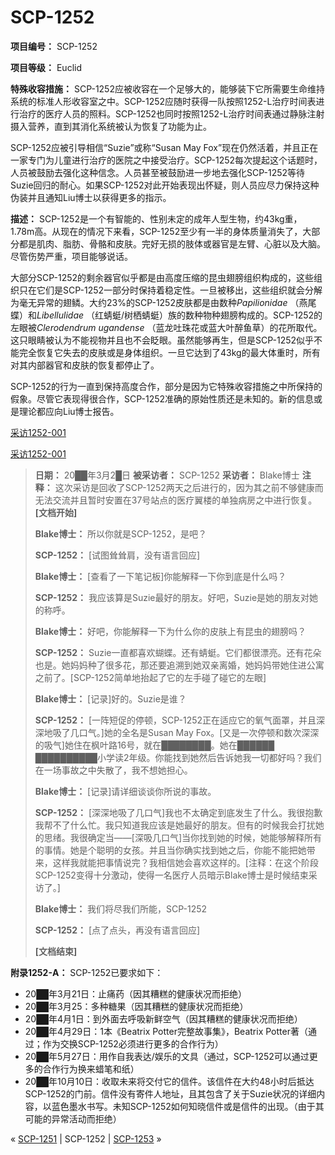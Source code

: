 # SCP-1252
                        


**项目编号：** SCP-1252

**项目等级：** Euclid

**特殊收容措施：** SCP-1252应被收容在一个足够大的，能够装下它所需要生命维持系统的标准人形收容室之中。SCP-1252应随时获得一队按照1252-L治疗时间表进行治疗的医疗人员的照料。SCP-1252也同时按照1252-L治疗时间表通过静脉注射摄入营养，直到其消化系统被认为恢复了功能为止。

SCP-1252应被引导相信“Suzie”或称“Susan May Fox”现在仍然活着，并且正在一家专门为儿童进行治疗的医院之中接受治疗。SCP-1252每次提起这个话题时，人员被鼓励去强化这种信念。人员甚至被鼓励进一步地去强化SCP-1252等待Suzie回归的耐心。如果SCP-1252对此开始表现出怀疑，则人员应尽力保持这种伪装并且通知Liu博士以获得更多的指示。

**描述：** SCP-1252是一个有智能的、性别未定的成年人型生物，约43kg重，1.78m高。从现在的情况下来看，SCP-1252至少有一半的身体质量消失了，大部分都是肌肉、脂肪、骨骼和皮肤。完好无损的肢体或器官是左臂、心脏以及大脑。尽管伤势严重，项目能够说话。

大部分SCP-1252的剩余器官似乎都是由高度压缩的昆虫翅膀组织构成的，这些组织只在它们是SCP-1252一部分时保持着稳定性。一旦被移出，这些组织就会分解为毫无异常的翅鳞。大约23%的SCP-1252皮肤都是由数种*Papilionidae* （燕尾蝶）和*Libellulidae* （红蜻蜓/树栖蜻蜓）族的数种物种翅膀构成的。SCP-1252的左眼被*Clerodendrum ugandense* （蓝龙吐珠花或蓝大叶醉鱼草）的花所取代。这只眼睛被认为不能视物并且也不会眨眼。虽然能够再生，但是SCP-1252似乎不能完全恢复它失去的皮肤或是身体组织。一旦它达到了43kg的最大体重时，所有对其内部器官和皮肤的恢复都停止了。

SCP-1252的行为一直到保持高度合作，部分是因为它特殊收容措施之中所保持的假象。尽管它表现得很合作，SCP-1252准确的原始性质还是未知的。新的信息或是理论都应向Liu博士报告。


<a shape='rect' class='collapsible-block-link' href='javascript:;'>&#37319;&#35775;1252-001</a>

<a shape='rect' class='collapsible-block-link' href='javascript:;'>&#37319;&#35775;1252-001</a>


> **日期：** 20██年3月2█日
**被采访者：** SCP-1252
**采访者：** Blake博士
**注释：** 这次采访是回收了SCP-1252两天之后进行的，因为其之前不够健康而无法交流并且暂时安置在37号站点的医疗翼楼的单独病房之中进行恢复。
**[文档开始]** 
> 
> **Blake博士：** 所以你就是SCP-1252，是吧？
> 
> **SCP-1252：** [试图耸耸肩，没有语言回应]
> 
> **Blake博士：** [查看了一下笔记板]你能解释一下你到底是什么吗？
> 
> **SCP-1252：** 我应该算是Suzie最好的朋友。好吧，Suzie是她的朋友对她的称呼。
> 
> **Blake博士：** 好吧，你能解释一下为什么你的皮肤上有昆虫的翅膀吗？
> 
> **SCP-1252：** Suzie一直都喜欢蝴蝶。还有蜻蜓。它们都很漂亮。还有花朵也是。她妈妈种了很多花，那还要追溯到她双亲离婚，她妈妈带她住进公寓之前了。[SCP-1252简单地抬起了它的左手碰了碰它的左眼]
> 
> **Blake博士：** [记录]好的。Suzie是谁？
> 
> **SCP-1252：** [一阵短促的停顿，SCP-1252正在适应它的氧气面罩，并且深深地吸了几口气。]她的全名是Susan May Fox。[又是一次停顿和数次深深的吸气]她住在枫叶路16号，就在████████。她在██████ ██████████小学读2年级。你能找到她然后告诉她我一切都好吗？我们在一场事故之中失散了，我不想她担心。
> 
> **Blake博士：** [记录]请详细谈谈你所说的事故。
> 
> **SCP-1252：** [深深地吸了几口气]我也不太确定到底发生了什么。我很抱歉我帮不了什么忙。我只知道我应该是她最好的朋友。但有的时候我会打扰她的思绪。我很确定当——[深吸几口气]当你找到她的时候，她能够解释所有的事情。她是个聪明的女孩。并且当你确实找到她之后，你能不能把她带来，这样我就能把事情说完？我相信她会喜欢这样的。[注释：在这个阶段SCP-1252变得十分激动，使得一名医疗人员暗示Blake博士是时候结束采访了。]
> 
> **Blake博士：** 我们将尽我们所能，SCP-1252
> 
> **SCP-1252：** [点了点头，再没有语言回应]
> 
> **[文档结束]** 
> 




**附录1252-A：** SCP-1252已要求如下：

- 20██年3月21日：止痛药（因其糟糕的健康状况而拒绝）
- 20██年3月25：多种糖果（因其糟糕的健康状况而拒绝）
- 20██年4月1日：到外面去呼吸新鲜空气（因其糟糕的健康状况而拒绝）
- 20██年4月29日：1本《Beatrix Potter完整故事集》，Beatrix Potter著（通过；作为交换SCP-1252必须进行更多的合作行为）
- 20██年5月27日：用作自我表达/娱乐的文具（通过，SCP-1252可以通过更多的合作行为换来蜡笔和纸）
- 20██年10月10日：收取未来将交付它的信件。该信件在大约48小时后抵达SCP-1252的门前。信件没有寄件人地址，且其包含了关于Suzie状况的详细内容，以蓝色墨水书写。未知SCP-1252如何知晓信件或是信件的出现。（由于其可能的异常活动而拒绝）



« [SCP-1251](/scp-1251) | SCP-1252 | [SCP-1253](/scp-1253) »





                    